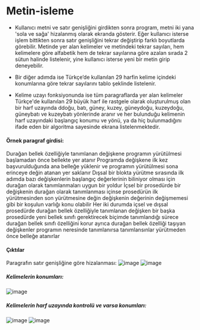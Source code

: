 # Metin-isleme

- Kullanıcı metni ve satır genişliğini girdikten sonra program, metni iki yana 'sola ve sağa' hizalanmış olarak ekranda gösterir. Eğer kullanıcı isterse işlem bittikten sonra satır genişliğini tekrar değiştirip farklı boyutlarda görebilir. Metinde yer alan kelimeler ve metindeki tekrar sayıları, hem kelimelere göre alfabetik hem de tekrar sayılarına göre azalan sırada 2 sütun halinde listelenir, yine kullanıcı isterse yeni bir metin girip deneyebilir. 

- Bir diğer adımda ise Türkçe’de kullanılan 29 harfin kelime içindeki konumlarına göre tekrar sayılarını tablo şeklinde listelenir.

- Kelime uzayı fonksiyonunda ise tüm paragraflarda yer alan kelimeler Türkçe'de kullanılan 29 büyük harf ile rastgele olarak oluşturulmuş olan bir harf uzayında ddoğu, batı, güney, kuzey, güneydoğu, kuzeydoğu, güneybatı ve kuzeybatı yönlerinde aranır ve her bulunduğu kelimenin harf uzayındaki başlangıç konumu ve yönü, ya da hiç bulunmadığını ifade eden bir algoritma sayesinde ekrana listelenmektedir.

#### Örnek paragraf girdisi:

Durağan bellek özelliğiyle tanımlanan değişkene programın yürütülmesi başlamadan önce bellekte yer atanır Programda değişkene ilk kez başvurulduğunda ana belleğe yüklenir ve programın yürütülmesi sona erinceye değin atanan yer saklanır Dışsal bir blokta yürütme sırasında ilk adımda bazı değişkenlerin başlangıç değerlerinin biliniyor olması için durağan olarak tanımlanmaları uygun bir yoldur İçsel bir prosedürde bir değişkenin durağan olarak tanımlanması içinse prosedürün ilk yürütmesinden son yürütmesine değin değişkenin değerinin değişmemesi gibi bir koşulun varlığı konu olabilir Her iki durumda içsel ve dışsal prosedürde durağan bellek özelliğiyle tanımlanan değişken bir başka prosedürde yeni bellek sınıfı gerektirecek biçimde tanımlandığı sürece durağan bellek sınıfı özelliğini korur ayrıca durağan bellek özelliği taşıyan değişkenler programın neresinde tanımlanırsa tanımlansınlar yürütmeden önce belleğe atanırlar

#### Çıktılar
Paragrafın satır genişliğine göre hizalanması:
![image](https://user-images.githubusercontent.com/57726183/154367166-9723eae6-1b14-4fe3-a542-7a136ebc999d.png)
![image](https://user-images.githubusercontent.com/57726183/154367229-fed6e07c-645d-4ff8-9361-52e6e8ea39e6.png)

##### Kelimelerin konumları:
![image](https://user-images.githubusercontent.com/57726183/154367336-f4607b1f-9946-4052-9bb7-1a0451b80d24.png)
##### Kelimelerin harf uzayında kontrolü ve varsa konumları:
![image](https://user-images.githubusercontent.com/57726183/154367389-81312cfb-37e9-4fd6-ab38-b1066cda6f09.png)
![image](https://user-images.githubusercontent.com/57726183/154367417-386e36b8-62b5-450f-97d7-cdddfc743d3a.png)

